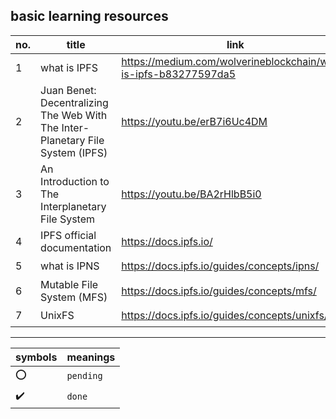  ## basic learning resources
 
no. | title | link | description | type | status
--- | ----- | ---- | ----------- | ---- | ------
1 | what is IPFS | https://medium.com/wolverineblockchain/what-is-ipfs-b83277597da5 | - | `blog` | :heavy_check_mark: 
2 | Juan Benet: Decentralizing The Web With The Inter-Planetary File System (IPFS) | https://youtu.be/erB7i6Uc4DM | - | `video` | :o:
3 | An Introduction to The Interplanetary File System | https://youtu.be/BA2rHlbB5i0 | - | `video` | :heavy_check_mark: 
4 | IPFS official documentation | https://docs.ipfs.io/ | - | `docs` | :o:
5 | what is IPNS | https://docs.ipfs.io/guides/concepts/ipns/ | - | `blog` | :o:
6 | Mutable File System (MFS) | https://docs.ipfs.io/guides/concepts/mfs/ | - | `blog` | :o:
7 | UnixFS | https://docs.ipfs.io/guides/concepts/unixfs/ | - | - | :o:

---
symbols | meanings
------- | --------
:o: | `pending`
:heavy_check_mark: | `done`
